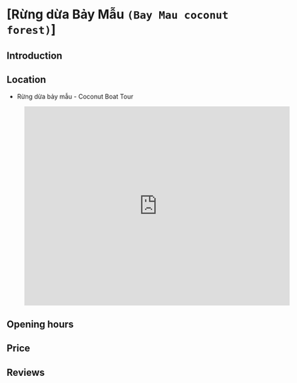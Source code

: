 # [Rừng dừa Bảy Mẫu `(Bay Mau coconut forest)`]

## Introduction

## Location

 - Rừng dừa bảy mẫu - Coconut Boat Tour
<figure class="map-container">
  <iframe src="https://www.google.com/maps/embed?pb=!1m18!1m12!1m3!1d3837.6354728620886!2d108.37212057518396!3d15.875744944588495!2m3!1f0!2f0!3f0!3m2!1i1024!2i768!4f13.1!3m3!1m2!1s0x31420db72b807241%3A0x72f6fc0236fcb8dd!2zUuG7q25nIGThu6thIGLhuqN5IG3huqt1IC0gQ29jb251dCBCb2F0IFRvdXI!5e0!3m2!1sen!2s!4v1688230712084!5m2!1sen!2s" width="600" height="450" style="border:0;" allowfullscreen="" loading="lazy" referrerpolicy="no-referrer-when-downgrade"></iframe>
</figure>

## Opening hours

## Price

## Reviews
